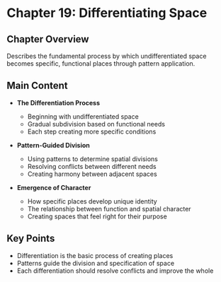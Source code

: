 # Chapter 19: Differentiating Space

## Chapter Overview
Describes the fundamental process by which undifferentiated space becomes specific, functional places through pattern application.

## Main Content
- **The Differentiation Process**
  - Beginning with undifferentiated space
  - Gradual subdivision based on functional needs
  - Each step creating more specific conditions

- **Pattern-Guided Division**
  - Using patterns to determine spatial divisions
  - Resolving conflicts between different needs
  - Creating harmony between adjacent spaces

- **Emergence of Character**
  - How specific places develop unique identity
  - The relationship between function and spatial character
  - Creating spaces that feel right for their purpose

## Key Points
- Differentiation is the basic process of creating places
- Patterns guide the division and specification of space
- Each differentiation should resolve conflicts and improve the whole